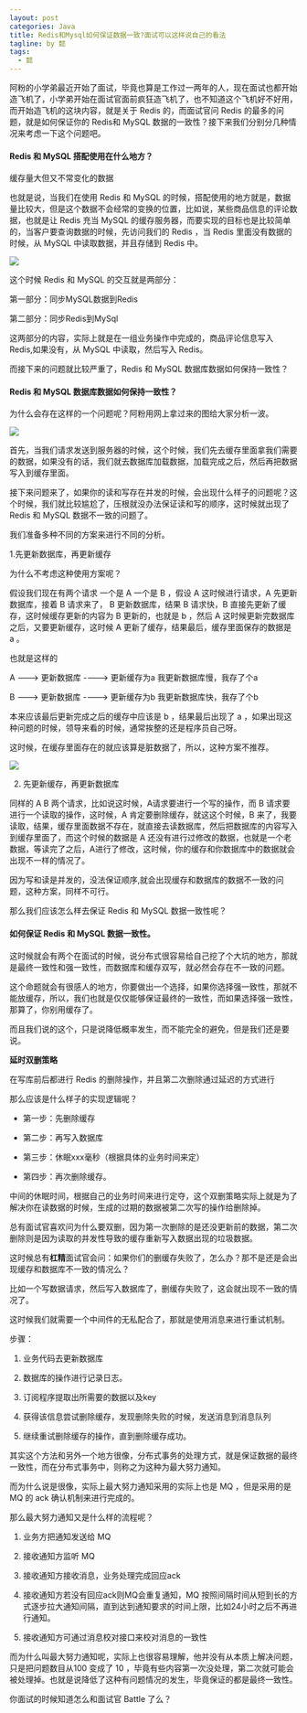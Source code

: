 ```yaml
---
layout: post
categories: Java
title: Redis和Mysql如何保证数据一致?面试可以这样说自己的看法
tagline: by 懿
tags: 
  - 懿
---
```


阿粉的小学弟最近开始了面试，毕竟也算是工作过一两年的人，现在面试也都开始造飞机了，小学弟开始在面试官面前疯狂造飞机了，也不知道这个飞机好不好用，而开始造飞机的这块内容，就是关于 Redis 的，而面试官问 Redis 的最多的问题，就是如何保证你的 Redis和 MySQL 数据的一致性？接下来我们分别分几种情况来考虑一下这个问题吧。


#### Redis 和 MySQL 搭配使用在什么地方？

缓存量大但又不常变化的数据

也就是说，当我们在使用 Redis 和 MySQL 的时候，搭配使用的地方就是，数据量比较大，但是这个数据不会经常的变换的位置，比如说，某些商品信息的评论数据，也就是让 Redis 充当 MySQL 的缓存服务器，而要实现的目标也是比较简单的，当客户要查询数据的时候，先访问我们的 Redis ，当 Redis 里面没有数据的时候，从 MySQL 中读取数据，并且存储到 Redis 中。

![](http://www.justdojava.com/assets/images/2019/java/image_yi/2021/06-17/1.jpg)

这个时候 Redis 和 MySQL 的交互就是两部分：

第一部分：同步MySQL数据到Redis

第二部分：同步Redis到MySql

这两部分的内容，实际上就是在一组业务操作中完成的，商品评论信息写入 Redis,如果没有，从 MySQL 中读取，然后写入 Redis。

而接下来的问题就比较严重了，Redis 和 MySQL 数据库数据如何保持一致性？

#### Redis 和 MySQL 数据库数据如何保持一致性？

为什么会存在这样的一个问题呢？阿粉用网上拿过来的图给大家分析一波。

![](http://www.justdojava.com/assets/images/2019/java/image_yi/2021/06-17/2.jpg)

首先，当我们请求发送到服务器的时候，这个时候，我们先去缓存里面拿我们需要的数据，如果没有的话，我们就去数据库加载数据，加载完成之后，然后再把数据写入到缓存里面。

接下来问题来了，如果你的读和写存在并发的时候，会出现什么样子的问题呢？这个时候，我们就比较尴尬了，压根就没办法保证读和写的顺序，这时候就出现了 Redis 和 MySQL 数据不一致的问题了。

我们准备多种不同的方案来进行不同的分析。

1.先更新数据库，再更新缓存

为什么不考虑这种使用方案呢？

假设我们现在有两个请求 一个是 A  一个是 B ，假设 A 这时候进行请求，A 先更新数据库，接着 B 请求来了， B 更新数据库，结果 B 请求快，B 直接先更新了缓存，这时候缓存更新的内容为 B 更新的，也就是 b ，然后 A 这时候更新完数据库之后，又要更新缓存，这时候 A 更新了缓存，结果最后，缓存里面保存的数据是 a 。

也就是这样的

A ---> 更新数据库 ----> 更新缓存为a 我更新数据库慢，我存了个a

B ---> 更新数据库 ----> 更新缓存为b 我更新数据库快，我存了个b

本来应该最后更新完成之后的缓存中应该是 b ，结果最后出现了 a ，如果出现这种问题的时候，领导来看的时候，通常挨整的还是程序员自己呀。

这时候，在缓存里面存在的就应该算是脏数据了，所以，这种方案不推荐。

![](http://www.justdojava.com/assets/images/2019/java/image_yi/2021/06-17/3.jpg)

2. 先更新缓存，再更新数据库

同样的 A B 两个请求，比如说这时候，A请求要进行一个写的操作，而 B 请求要进行一个读取的操作，这时候，A 肯定要删除缓存，就这这个时候，B 来了，我要读取，结果，缓存里面数据不存在，就直接去读数据库，然后把数据库的内容写入到缓存里面了，而这个时候的数据是 A 还没有进行过修改的数据，也就是一个老数据，等读完了之后，A进行了修改，这时候，你的缓存和你数据库中的数据就会出现不一样的情况了。

因为写和读是并发的，没法保证顺序,就会出现缓存和数据库的数据不一致的问题，这种方案，同样不可行。

那么我们应该怎么样去保证 Redis 和 MySQL 数据一致性呢？

#### 如何保证 Redis 和 MySQL 数据一致性。

这时候就会有两个在面试的时候，说分布式很容易给自己挖了个大坑的地方，那就是最终一致性和强一致性，而数据库和缓存双写，就必然会存在不一致的问题。

这个命题就会有很感人的地方，你要做出一个选择，如果你选择强一致性，那就不能放缓存，所以，我们也就是仅仅能够保证最终的一致性，而如果选择强一致性，那算了，你别用缓存了。

而且我们说的这个，只是说降低概率发生，而不能完全的避免，但是我们还是要说。

**延时双删策略**

在写库前后都进行 Redis 的删除操作，并且第二次删除通过延迟的方式进行

那么应该是什么样子的实现逻辑呢？

- 第一步：先删除缓存

- 第二步：再写入数据库

- 第三步：休眠xxx毫秒（根据具体的业务时间来定）

- 第四步：再次删除缓存。

中间的休眠时间，根据自己的业务时间来进行定夺，这个双删策略实际上就是为了解决你在读数据的时候，生成的过期的数据被第二次写的操作给删除掉。

总有面试官喜欢问为什么要双删，因为第一次删除的是还没更新前的数据，第二次删除则是因为读取的并发性导致的缓存重新写入数据出现的垃圾数据。

这时候总有**杠精**面试官会问：如果你们的删缓存失败了，怎么办？那不是还是会出现缓存和数据库不一致的情况么？

比如一个写数据请求，然后写入数据库了，删缓存失败了，这会就出现不一致的情况了。

这时候我们就需要一个中间件的无私配合了，那就是使用消息来进行重试机制。

步骤：

1. 业务代码去更新数据库

2. 数据库的操作进行记录日志。

3. 订阅程序提取出所需要的数据以及key

4. 获得该信息尝试删除缓存，发现删除失败的时候，发送消息到消息队列

5. 继续重试删除缓存的操作，直到删除缓存成功。

其实这个方法和另外一个地方很像，分布式事务的处理方式，就是保证数据的最终一致性，而在分布式事务中，则称之为这种为最大努力通知。

而为什么说是很像，实际上最大努力通知采用的实际上也是 MQ ，但是采用的是 MQ 的 ack 确认机制来进行完成的。

那么最大努力通知又是什么样的流程呢？

1. 业务方把通知发送给 MQ

2. 接收通知方监听 MQ

3. 接收通知方接收消息，业务处理完成回应ack

4. 接收通知方若没有回应ack则MQ会重复通知，MQ 按照间隔时间从短到长的方式逐步拉大通知间隔，直到达到通知要求的时间上限，比如24小时之后不再进行通知。

5. 接收通知方可通过消息校对接口来校对消息的一致性

而为什么叫最大努力通知呢，实际上也很容易理解，他并没有从本质上解决问题，只是把问题数目从100 变成了 10 ，毕竟有些内容第一次没处理，第二次就可能会被处理掉。也就是说降低了这种有问题情况的发生，毕竟保证的都是最终一致性。

你面试的时候知道怎么和面试官 Battle 了么？








